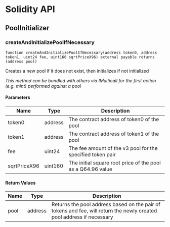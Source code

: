 # Solidity API

## PoolInitializer

### createAndInitializePoolIfNecessary

```solidity
function createAndInitializePoolIfNecessary(address token0, address token1, uint24 fee, uint160 sqrtPriceX96) external payable returns (address pool)
```

Creates a new pool if it does not exist, then initializes if not initialized

_This method can be bundled with others via IMulticall for the first action (e.g. mint) performed against a pool_

#### Parameters

| Name | Type | Description |
| ---- | ---- | ----------- |
| token0 | address | The contract address of token0 of the pool |
| token1 | address | The contract address of token1 of the pool |
| fee | uint24 | The fee amount of the v3 pool for the specified token pair |
| sqrtPriceX96 | uint160 | The initial square root price of the pool as a Q64.96 value |

#### Return Values

| Name | Type | Description |
| ---- | ---- | ----------- |
| pool | address | Returns the pool address based on the pair of tokens and fee, will return the newly created pool address if necessary |

